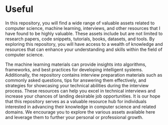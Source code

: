 # Useful
In this repository, you will find a wide range of valuable assets related to computer science, machine learning, interviews, and other resources that I have found to be highly valuable. These assets include but are not limited to research papers, code snippets, tutorials, books, datasets, and tools.
By exploring this repository, you will have access to a wealth of knowledge and resources that can enhance your understanding and skills within the field of computer science. 

The machine learning materials can provide insights into algorithms, frameworks, and best practices for developing intelligent systems.
Additionally, the repository contains interview preparation materials such as commonly asked questions, tips for answering them effectively, and strategies for showcasing your technical abilities during the interview process. These resources can help you excel in technical interviews and increase your chances of landing desirable job opportunities.
It is our hope that this repository serves as a valuable resource hub for individuals interested in advancing their knowledge in computer science and related domains. We encourage you to explore the various assets available here and leverage them to further your personal or professional growth.

